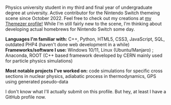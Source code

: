 Physics university student in my third and final year of undergraduate degree at university.
Active contributor for the Nintendo Switch themeing scene since October 2022. Feel free to check out my creations at [my Themezer profile!](https://themezer.net/creators/382997176307154945)
While I'm still fairly new to the scene, I'm thinking about developing actual homebrews for Nintendo Switch some day.

**Languages I'm familiar with:** C++, Python, HTML5, CSS3, JavaScript, SQL, outdated PHP4 (haven't done web development in a while)
**Frameworks/software I use:** Windows 10/11, Linux (Ubuntu/Manjaro) ; Anaconda, ROOT (C++ based framework developed by CERN mainly used for particle physics simulations)

**Most notable projects I've worked on:** code simulations for specific cross sections in nuclear physics, adiabatic process in thermodynamics, GPS using generated pseudo-data

I don't know what I'll actually submit on this profile. But hey, at least I have a GitHub profile now.
